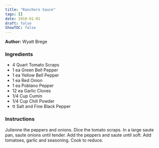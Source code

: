 ```yaml
---
title: "Ranchero Sauce"
tags: []
date: 2018-01-01
draft: false
ShowTOC: false
---
```


**Author:** Wyatt Brege



### Ingredients

-   4 Quart Tomato Scraps
-   1 ea Green Bell Pepper
-   1 ea Yellow Bell Pepper
-   1 ea Red Onion
-   1 ea Poblano Pepper
-   12 ea Garlic Cloves
-   1/4 Cup Cumin
-   1/4 Cup Chili Powder
-   tt Salt and Fine Black Pepper

### Instructions 

Julienne the peppers and onions. Dice the tomato scraps. In a large
saute pan, saute onions until tender. Add the peppers and saute until
soft. Add tomatoes, garlic and seasoning. Cook to reduce.

